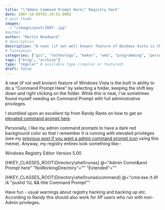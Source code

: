 ```yaml
---
title: "\"Admin Command Prompt Here\" Registry Hack"
date: 2007-10-05T02:19:51.000Z
# post thumb
images:
  - "/images/post/2007-.jpg"
#author
author: "Martin Woodward"
# description
description: "A neat (if not well known) feature of Windows Vista is the built in ability to do a "Command Prompt Here" by selecting a folder, keeping the."
# Taxonomies
categories: ["git", "technology", "maker", "web", "programming", "personal"]
tags: ["blog", "archive"]
type: "regular" # available type (regular or featured)
draft: false
---
```

A neat (if not well known) feature of Windows Vista is the built in ability to do a "Command Prompt Here" by selecting a folder, keeping the shift key down and right clicking on the folder.  While this is neat, I've sometimes found myself needing an Command Prompt with full administrative privileges. 

I stumbled upon an excellent tip from Randy Rants on how to get an [elevated command prompt here](http://www.randyrants.com/2007/02/vista_tip_eleva.html).   

Personally, I like my admin command prompts to have a dark red background color so that I remember it is running with elevated privileges (see my [previous post if you want a admin command prompt icon](http://www.woodwardweb.com/vista/000349.html) using this meme).  Anyway, my registry entires look something like:-  

Windows Registry Editor Version 5.00  

[HKEY_CLASSES_ROOT\Directory\shell\runas]
@="Admin Comm&and Prompt here"
"NoWorkingDirectory"=""
"Extended"=""  

[HKEY_CLASSES_ROOT\Directory\shell\runas\command]
@="cmd.exe /t:4f /k \"pushd %L && title Command Prompt\"" 

Have fun - usual warnings about registry hacking and backing up etc. According to Randy this should also work for XP users who run with non-Admin privileges.